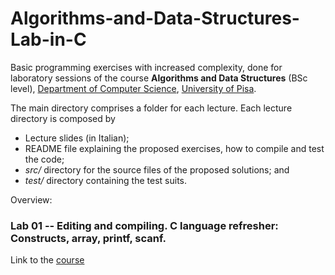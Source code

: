# Algorithms-and-Data-Structures-Lab-in-C
Basic programming exercises with increased complexity, done for laboratory sessions of the course **Algorithms and Data Structures** (BSc level), [Department of Computer Science](https://di.unipi.it/en/), [University of Pisa](https://www.unipi.it/).

The main directory comprises a folder for each lecture. Each lecture directory is composed by 
- Lecture slides (in Italian);
- README file explaining the proposed exercises, how to compile and test the code; 
- *src/* directory for the source files of the proposed solutions; and 
- *test/* directory containing the test suits.

Overview:

### Lab 01 -- Editing and compiling. C language refresher: Constructs, array, printf, scanf.



Link to the [course](http://didawiki.cli.di.unipi.it/doku.php/informatica/all-a/start)
